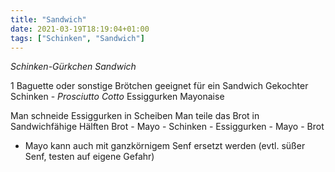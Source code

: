 ```yaml
---
title: "Sandwich"
date: 2021-03-19T18:19:04+01:00
tags: ["Schinken", "Sandwich"]
---
```


*Schinken-Gürkchen Sandwich*

1 Baguette oder sonstige Brötchen geeignet für ein Sandwich
Gekochter Schinken - *Prosciutto Cotto*
Essiggurken
Mayonaise

Man schneide Essiggurken in Scheiben
Man teile das Brot in Sandwichfähige Hälften
Brot - Mayo - Schinken - Essiggurken - Mayo - Brot

- Mayo kann auch mit ganzkörnigem Senf ersetzt werden (evtl. süßer Senf, testen auf eigene Gefahr) 

